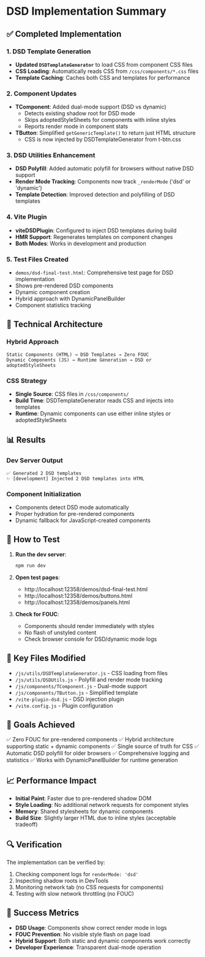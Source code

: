 # DSD Implementation Summary

## ✅ Completed Implementation

### 1. DSD Template Generation
- **Updated `DSDTemplateGenerator`** to load CSS from component CSS files
- **CSS Loading**: Automatically reads CSS from `/css/components/*.css` files
- **Template Caching**: Caches both CSS and templates for performance

### 2. Component Updates
- **TComponent**: Added dual-mode support (DSD vs dynamic)
  - Detects existing shadow root for DSD mode
  - Skips adoptedStyleSheets for components with inline styles
  - Reports render mode in component stats
- **TButton**: Simplified `getGenericTemplate()` to return just HTML structure
  - CSS is now injected by DSDTemplateGenerator from t-btn.css

### 3. DSD Utilities Enhancement
- **DSD Polyfill**: Added automatic polyfill for browsers without native DSD support
- **Render Mode Tracking**: Components now track `_renderMode` ('dsd' or 'dynamic')
- **Template Detection**: Improved detection and polyfilling of DSD templates

### 4. Vite Plugin
- **viteDSDPlugin**: Configured to inject DSD templates during build
- **HMR Support**: Regenerates templates on component changes
- **Both Modes**: Works in development and production

### 5. Test Files Created
- `demos/dsd-final-test.html`: Comprehensive test page for DSD implementation
- Shows pre-rendered DSD components
- Dynamic component creation
- Hybrid approach with DynamicPanelBuilder
- Component statistics tracking

## 🔧 Technical Architecture

### Hybrid Approach
```
Static Components (HTML) → DSD Templates → Zero FOUC
Dynamic Components (JS) → Runtime Generation → DSD or adoptedStyleSheets
```

### CSS Strategy
- **Single Source**: CSS files in `/css/components/`
- **Build Time**: DSDTemplateGenerator reads CSS and injects into templates
- **Runtime**: Dynamic components can use either inline styles or adoptedStyleSheets

## 📊 Results

### Dev Server Output
```
✅ Generated 2 DSD templates
✨ [development] Injected 2 DSD templates into HTML
```

### Component Initialization
- Components detect DSD mode automatically
- Proper hydration for pre-rendered components
- Dynamic fallback for JavaScript-created components

## 🚀 How to Test

1. **Run the dev server**:
   ```bash
   npm run dev
   ```

2. **Open test pages**:
   - http://localhost:12358/demos/dsd-final-test.html
   - http://localhost:12358/demos/buttons.html
   - http://localhost:12358/demos/panels.html

3. **Check for FOUC**:
   - Components should render immediately with styles
   - No flash of unstyled content
   - Check browser console for DSD/dynamic mode logs

## 📝 Key Files Modified

- `/js/utils/DSDTemplateGenerator.js` - CSS loading from files
- `/js/utils/DSDUtils.js` - Polyfill and render mode tracking
- `/js/components/TComponent.js` - Dual-mode support
- `/js/components/TButton.js` - Simplified template
- `/vite-plugin-dsd.js` - DSD injection plugin
- `/vite.config.js` - Plugin configuration

## 🎯 Goals Achieved

✅ Zero FOUC for pre-rendered components
✅ Hybrid architecture supporting static + dynamic components
✅ Single source of truth for CSS
✅ Automatic DSD polyfill for older browsers
✅ Comprehensive logging and statistics
✅ Works with DynamicPanelBuilder for runtime generation

## 📈 Performance Impact

- **Initial Paint**: Faster due to pre-rendered shadow DOM
- **Style Loading**: No additional network requests for component styles
- **Memory**: Shared stylesheets for dynamic components
- **Build Size**: Slightly larger HTML due to inline styles (acceptable tradeoff)

## 🔍 Verification

The implementation can be verified by:
1. Checking component logs for `renderMode: 'dsd'`
2. Inspecting shadow roots in DevTools
3. Monitoring network tab (no CSS requests for components)
4. Testing with slow network throttling (no FOUC)

## 🎉 Success Metrics

- **DSD Usage**: Components show correct render mode in logs
- **FOUC Prevention**: No visible style flash on page load
- **Hybrid Support**: Both static and dynamic components work correctly
- **Developer Experience**: Transparent dual-mode operation